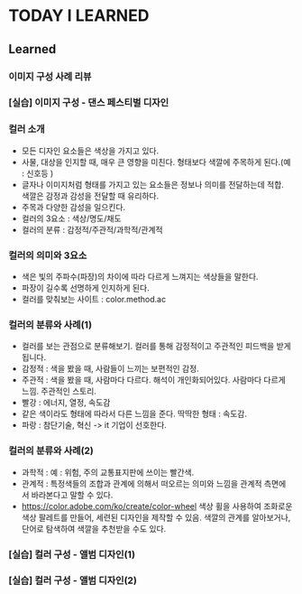 # TODAY I LEARNED

## Learned

### 이미지 구성 사례 리뷰

### [실습] 이미지 구성 - 댄스 페스티벌 디자인

### 컬러 소개

- 모든 디자인 요소들은 색상을 가지고 있다.
- 사물, 대상을 인지할 때, 매우 큰 영향을 미친다. 형태보다 색깔에 주목하게 된다.(예 : 신호등 )
- 글자나 이미지처럼 형태를 가지고 있는 요소들은 정보나 의미를 전달하는데 적합. 색깔은 감정과 감성을 전달할 때 유리하다.
- 주목과 다양한 감성을 일으킨다.
- 컬러의 3요소 : 색상/명도/채도
- 컬러의 분류 : 감정적/주관적/과학적/관계적

### 컬러의 의미와 3요소

- 색은 빛의 주파수(파장)의 차이에 따라 다르게 느껴지는 색상들을 말한다.
- 파장이 길수록 선명하게 인지하게 된다.
- 컬러를 맞춰보는 사이트 : color.method.ac

### 컬러의 분류와 사례(1)

- 컬러를 보는 관점으로 분류해보기. 컬러를 통해 감정적이고 주관적인 피드백을 받게 됩니다.
- 감정적 : 색을 봤을 때, 사람들이 느끼는 보편적인 감정.
- 주관적 : 색을 봤을 때, 사람마다 다르다. 해석이 개인화되어있다. 사람마다 다르게 느낌. 주관적인 스토리.
- 빨강 : 에너지, 열정, 속도감
- 같은 색이라도 형태에 따라서 다른 느낌을 준다. 딱딱한 형태 : 속도감.
- 파랑 : 참단기술, 혁신 -> it 기업이 선호한다.

### 컬러의 분류와 사례(2)

- 과학적 : 예 : 위험, 주의 교통표지판에 쓰이는 빨간색.
- 관계적 : 특정색들의 조합과 관계에 의해서 떠오르는 의미와 느낌을 관계적 측면에서 바라본다고 말할 수 있다.
- https://color.adobe.com/ko/create/color-wheel 색상 휠을 사용하여 조화로운 색상 팔레트를 만들어, 세련된 디자인을 제작할 수 있음. 색깔의 관계를 알아보거나, 단어로 탐색하여 색깔을 추천받을 수도 있다.

### [실습] 컬러 구성 - 앨범 디자인(1)

### [실습] 컬러 구성 - 앨범 디자인(2)

